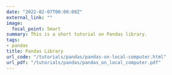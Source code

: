 ```yaml
---
date: "2022-02-07T00:00:00Z"
external_link: ""
image:
  focal_point: Smart
summary: This is a short tutorial on Pandas library.
tags:
- pandas
title: Pandas Library
url_code: "/tutorials/pandas/pandas-on-local-computer.html"
url_pdf: "/tutorials/pandas/pandas_on_local_computer.pdf"
---
```

